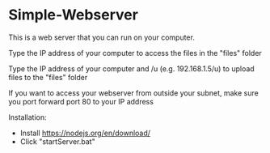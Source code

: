 # Simple-Webserver
This is a web server that you can run on your computer.

Type the IP address of your computer to access the files in the "files" folder

Type the IP address of your computer and /u (e.g. 192.168.1.5/u) to upload files to the "files" folder

If you want to access your webserver from outside your subnet, make sure you port forward port 80 to your IP address

Installation:
  - Install https://nodejs.org/en/download/
  - Click "startServer.bat"
